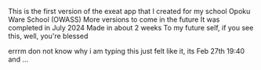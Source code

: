 This is the first version of the exeat app that I created for my school Opoku Ware School (OWASS)
More versions to come in the future
It was completed in July 2024
Made in about 2 weeks
To my future self, if you see this, well, you're blessed

errrm don not know why i am typing this just felt like it, its Feb 27th 19:40 and ...
